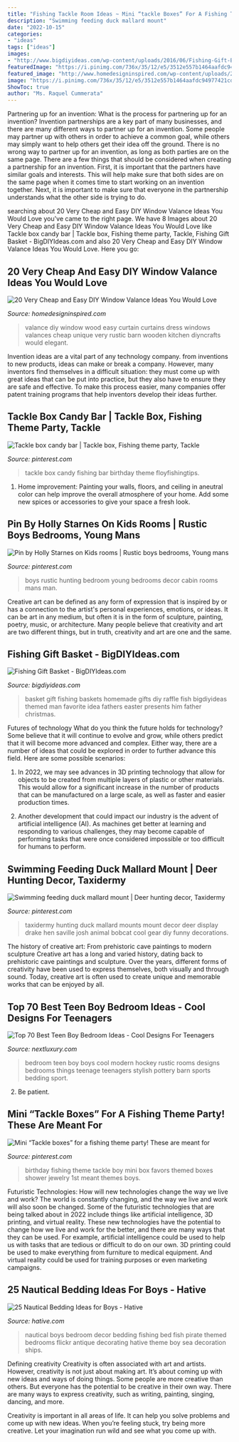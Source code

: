 ```yaml
---
title: "Fishing Tackle Room Ideas ~ Mini “tackle Boxes” For A Fishing Theme Party! These Are Meant For"
description: "Swimming feeding duck mallard mount"
date: "2022-10-15"
categories:
- "ideas"
tags: ["ideas"]
images:
- "http://www.bigdiyideas.com/wp-content/uploads/2016/06/Fishing-Gift-Basket.jpg"
featuredImage: "https://i.pinimg.com/736x/35/12/e5/3512e557b1464aafdc94977421cddbd1.jpg"
featured_image: "http://www.homedesigninspired.com/wp-content/uploads/2017/12/diy-window-valance-ideas-12.jpg"
image: "https://i.pinimg.com/736x/35/12/e5/3512e557b1464aafdc94977421cddbd1.jpg"
ShowToc: true
author: "Ms. Raquel Cummerata"
---
```



Partnering up for an invention: What is the process for partnering up for an invention?
Invention partnerships are a key part of many businesses, and there are many different ways to partner up for an invention. Some people may partner up with others in order to achieve a common goal, while others may simply want to help others get their idea off the ground. There is no wrong way to partner up for an invention, as long as both parties are on the same page.
There are a few things that should be considered when creating a partnership for an invention. First, it is important that the partners have similar goals and interests. This will help make sure that both sides are on the same page when it comes time to start working on an invention together. Next, it is important to make sure that everyone in the partnership understands what the other side is trying to do.

	

		
searching about 20 Very Cheap and Easy DIY Window Valance Ideas You Would Love you've came to the right page. We have 8 Images about 20 Very Cheap and Easy DIY Window Valance Ideas You Would Love like Tackle box candy bar | Tackle box, Fishing theme party, Tackle, Fishing Gift Basket - BigDIYIdeas.com and also 20 Very Cheap and Easy DIY Window Valance Ideas You Would Love. Here you go:
		
    
## 20 Very Cheap And Easy DIY Window Valance Ideas You Would Love

<img loading=lazy src="http://www.homedesigninspired.com/wp-content/uploads/2017/12/diy-window-valance-ideas-12.jpg" onerror="this.onerror=null;this.src='https://tse2.mm.bing.net/th?id=OIP.fMCCbw0zAa125FCUpFFgcQHaQy&amp;pid=15.1';" alt="20 Very Cheap and Easy DIY Window Valance Ideas You Would Love">

_Source: homedesigninspired.com_

>valance diy window wood easy curtain curtains dress windows valances cheap unique very rustic barn wooden kitchen diyncrafts would elegant. 

	

Invention ideas are a vital part of any technology company. from inventions to new products, ideas can make or break a company. However, many inventors find themselves in a difficult situation: they must come up with great ideas that can be put into practice, but they also have to ensure they are safe and effective. To make this process easier, many companies offer patent training programs that help inventors develop their ideas further.

    
## Tackle Box Candy Bar | Tackle Box, Fishing Theme Party, Tackle

<img loading=lazy src="https://i.pinimg.com/736x/8f/0e/58/8f0e58243423b46f5ab18cf41efc3ef4--tackle-box-th-birthday.jpg" onerror="this.onerror=null;this.src='https://tse3.mm.bing.net/th?id=OIP.vaPVQqQ3hbsHte66WF8EgQHaJ3&amp;pid=15.1';" alt="Tackle box candy bar | Tackle box, Fishing theme party, Tackle">

_Source: pinterest.com_

>tackle box candy fishing bar birthday theme floyfishingtips. 

	

1. Home improvement: Painting your walls, floors, and ceiling in aneutral color can help improve the overall atmosphere of your home. Add some new spices or accessories to give your space a fresh look. 

    
## Pin By Holly Starnes On Kids Rooms | Rustic Boys Bedrooms, Young Mans

<img loading=lazy src="https://i.pinimg.com/736x/35/12/e5/3512e557b1464aafdc94977421cddbd1.jpg" onerror="this.onerror=null;this.src='https://tse4.mm.bing.net/th?id=OIP.M82t96xKDVyiUwSC58KgkAHaJ3&amp;pid=15.1';" alt="Pin by Holly Starnes on Kids rooms | Rustic boys bedrooms, Young mans">

_Source: pinterest.com_

>boys rustic hunting bedroom young bedrooms decor cabin rooms mans man. 

	

Creative art can be defined as any form of expression that is inspired by or has a connection to the artist's personal experiences, emotions, or ideas. It can be art in any medium, but often it is in the form of sculpture, painting, poetry, music, or architecture. Many people believe that creativity and art are two different things, but in truth, creativity and art are one and the same.

    
## Fishing Gift Basket - BigDIYIdeas.com

<img loading=lazy src="http://www.bigdiyideas.com/wp-content/uploads/2016/06/Fishing-Gift-Basket.jpg" onerror="this.onerror=null;this.src='https://tse1.mm.bing.net/th?id=OIP.a34MQ270QEgf5WSb_tC-wwHaJ6&amp;pid=15.1';" alt="Fishing Gift Basket - BigDIYIdeas.com">

_Source: bigdiyideas.com_

>basket gift fishing baskets homemade gifts diy raffle fish bigdiyideas themed man favorite idea fathers easter presents him father christmas. 

	

Futures of technology
What do you think the future holds for technology? Some believe that it will continue to evolve and grow, while others predict that it will become more advanced and complex. Either way, there are a number of ideas that could be explored in order to further advance this field. Here are some possible scenarios:
1) In 2022, we may see advances in 3D printing technology that allow for objects to be created from multiple layers of plastic or other materials. This would allow for a significant increase in the number of products that can be manufactured on a large scale, as well as faster and easier production times.

2) Another development that could impact our industry is the advent of artificial intelligence (AI). As machines get better at learning and responding to various challenges, they may become capable of performing tasks that were once considered impossible or too difficult for humans to perform.

    
## Swimming Feeding Duck Mallard Mount | Deer Hunting Decor, Taxidermy

<img loading=lazy src="https://i.pinimg.com/736x/3d/69/db/3d69db82d4afe64a8bdccc0a66533957--mallard-ducks.jpg" onerror="this.onerror=null;this.src='https://tse4.mm.bing.net/th?id=OIP._hkAHb68ovC7-Mrr7KKK-AHaNK&amp;pid=15.1';" alt="Swimming feeding duck mallard mount | Deer hunting decor, Taxidermy">

_Source: pinterest.com_

>taxidermy hunting duck mallard mounts mount decor deer display drake hen saville josh animal bobcat cool gear diy funny decorations. 

	

The history of creative art: From prehistoric cave paintings to modern sculpture
Creative art has a long and varied history, dating back to prehistoric cave paintings and sculpture. Over the years, different forms of creativity have been used to express themselves, both visually and through sound. Today, creative art is often used to create unique and memorable works that can be enjoyed by all.

    
## Top 70 Best Teen Boy Bedroom Ideas - Cool Designs For Teenagers

<img loading=lazy src="http://nextluxury.com/wp-content/uploads/masculine-teen-boy-bedroom-ideas.jpg" onerror="this.onerror=null;this.src='https://tse2.mm.bing.net/th?id=OIP.9iDZ32UM3ItKrD6dvcJBGAHaJQ&amp;pid=15.1';" alt="Top 70 Best Teen Boy Bedroom Ideas - Cool Designs For Teenagers">

_Source: nextluxury.com_

>bedroom teen boy boys cool modern hockey rustic rooms designs bedrooms things teenage teenagers stylish pottery barn sports bedding sport. 

	

2. Be patient.

    
## Mini “Tackle Boxes” For A Fishing Theme Party! These Are Meant For

<img loading=lazy src="https://i.pinimg.com/736x/6c/75/ed/6c75edf6a627d3be30ba6f02a2aa3a11.jpg" onerror="this.onerror=null;this.src='https://tse2.mm.bing.net/th?id=OIP.PFDp1NILVzDx83Sb55zMggHaJ3&amp;pid=15.1';" alt="Mini “Tackle boxes” for a fishing theme party! These are meant for">

_Source: pinterest.com_

>birthday fishing theme tackle boy mini box favors themed boxes shower jewelry 1st meant themes boys. 

	

Futuristic Technologies: How will new technologies change the way we live and work?
The world is constantly changing, and the way we live and work will also soon be changed. Some of the futuristic technologies that are being talked about in 2022 include things like artificial intelligence, 3D printing, and virtual reality. These new technologies have the potential to change how we live and work for the better, and there are many ways that they can be used. For example, artificial intelligence could be used to help us with tasks that are tedious or difficult to do on our own. 3D printing could be used to make everything from furniture to medical equipment. And virtual reality could be used for training purposes or even marketing campaigns.

    
## 25 Nautical Bedding Ideas For Boys - Hative

<img loading=lazy src="http://hative.com/wp-content/uploads/2014/10/nautical-bedding-ideas/21-nautical-bedding-ideas-for-boys.jpg" onerror="this.onerror=null;this.src='https://tse3.mm.bing.net/th?id=OIP.IkFc2uMTMTN8dnnRAOOeJAAAAA&amp;pid=15.1';" alt="25 Nautical Bedding Ideas for Boys - Hative">

_Source: hative.com_

>nautical boys bedroom decor bedding fishing bed fish pirate themed bedrooms flickr antique decorating hative theme boy sea decoration ships. 

	

Defining creativity
Creativity is often associated with art and artists. However, creativity is not just about making art. It’s about coming up with new ideas and ways of doing things.
Some people are more creative than others. But everyone has the potential to be creative in their own way. There are many ways to express creativity, such as writing, painting, singing, dancing, and more.

Creativity is important in all areas of life. It can help you solve problems and come up with new ideas. When you’re feeling stuck, try being more creative. Let your imagination run wild and see what you come up with.

